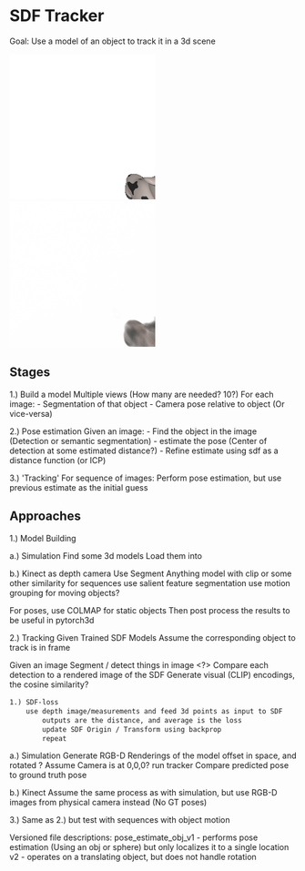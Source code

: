 
# SDF Tracker

Goal: Use a model of an object to track it in a 3d scene

![Ground truth](./pose_estimation_gt.gif)
![Tracked sequence using an SDF](./pose_estimation_sdf.gif)

## Stages

1.) Build a model
Multiple views (How many are needed? 10?)
For each image:
    - Segmentation of that object
    - Camera pose relative to object (Or vice-versa)

2.) Pose estimation
Given an image:
    - Find the object in the image (Detection or semantic segmentation)
    - estimate the pose (Center of detection at some estimated distance?)
    - Refine estimate using sdf as a distance function (or ICP)

3.) 'Tracking'
For sequence of images:
Perform pose estimation, but use previous estimate as the initial guess



## Approaches

1.) Model Building

a.) Simulation
Find some 3d models
Load them into 

b.) Kinect as depth camera
Use Segment Anything model with clip or some other similarity for sequences
use salient feature segmentation
use motion grouping for moving objects?

For poses, use COLMAP for static objects
    Then post process the results to be useful in pytorch3d


2.) Tracking
Given Trained SDF Models
    Assume the corresponding object to track is in frame

Given an image
    Segment / detect things in image
    <?> Compare each detection to a rendered image of the SDF
        Generate visual (CLIP) encodings, the cosine similarity?
    
    1.) SDF-loss
        use depth image/measurements and feed 3d points as input to SDF
            outputs are the distance, and average is the loss
            update SDF Origin / Transform using backprop
            repeat

a.) Simulation
    Generate RGB-D Renderings of the model offset in space, and rotated
        ? Assume Camera is at 0,0,0?
        run tracker
        Compare predicted pose to ground truth pose 

b.) Kinect
    Assume the same process as with simulation, but
    use RGB-D images from physical camera instead (No GT poses)


3.) Same as 2.) but test with sequences with object motion


Versioned file descriptions:
pose_estimate_obj_v1 - performs pose estimation (Using an obj or sphere) but only localizes it to a single location
v2 - operates on a translating object, but does not handle rotation
